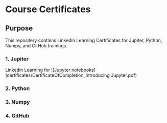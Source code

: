 # Course Certificates

## Purpose
This repositery contains Linkedln Learning Certificates for Jupiter, Python, Numpy, and GitHub trainings.

### 1. Jupiter
Linkedin Learning for ![Jupyter notebooks](certificates/CertificateOfCompletion_Introducing Jupyter.pdf)

### 2. Python

### 3. Numpy

### 4. GitHub
